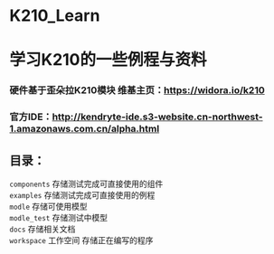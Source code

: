 # K210_Learn
学习K210的一些例程与资料
=====================
### 硬件基于歪朵拉K210模块 维基主页：https://widora.io/k210
### 官方IDE：http://kendryte-ide.s3-website.cn-northwest-1.amazonaws.com.cn/alpha.html

## 目录：
`components`      存储测试完成可直接使用的组件<br>
`examples`            存储测试完成可直接使用的例程<br>
`modle`                   存储可使用模型<br>
`modle_test`         存储测试中模型<br>
`docs`                       存储相关文档<br>
`workspace`           工作空间 存储正在编写的程序<br>
